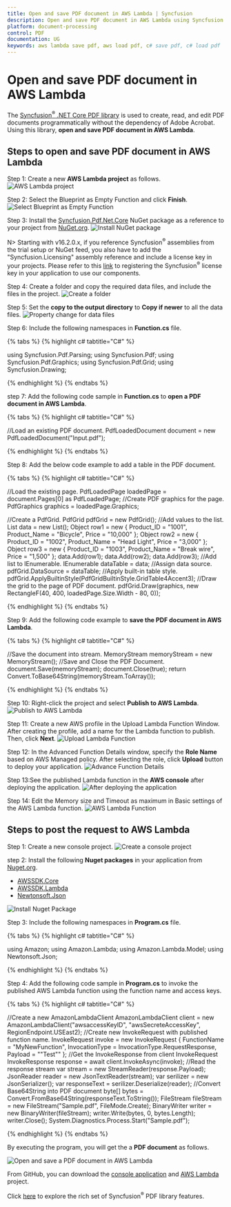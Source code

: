```yaml
---
title: Open and save PDF document in AWS Lambda | Syncfusion
description: Open and save PDF document in AWS Lambda using Syncfusion .NET Core PDF library without the dependency of Adobe Acrobat. 
platform: document-processing
control: PDF
documentation: UG
keywords: aws lambda save pdf, aws load pdf, c# save pdf, c# load pdf
---
```


# Open and save PDF document in AWS Lambda

The [Syncfusion<sup>&reg;</sup> .NET Core PDF library](https://www.syncfusion.com/document-processing/pdf-framework/net-core) is used to create, read, and edit PDF documents programmatically without the dependency of Adobe Acrobat. Using this library, **open and save PDF document in AWS Lambda**. 

## Steps to open and save PDF document in AWS Lambda

Step 1: Create a new **AWS Lambda project** as follows.
![AWS Lambda project](AWS_Images/AWS_Project.png)

Step 2: Select the Blueprint as Empty Function and click **Finish**.
![Select Blueprint as Empty Function](AWS_Images/Blueprint_AWS.png)

Step 3: Install the [Syncfusion.Pdf.Net.Core](https://www.nuget.org/packages/Syncfusion.Pdf.Net.Core/) NuGet package as a reference to your project from [NuGet.org](https://www.nuget.org/).
![Install NuGet package](AWS_Images/NuGetPackage.png)

N> Starting with v16.2.0.x, if you reference Syncfusion<sup>&reg;</sup> assemblies from the trial setup or NuGet feed, you also have to add the "Syncfusion.Licensing" assembly reference and include a license key in your projects. Please refer to this [link](https://help.syncfusion.com/common/essential-studio/licensing/overview) to registering the Syncfusion<sup>&reg;</sup> license key in your application to use our components.

Step 4: Create a folder and copy the required data files, and include the files in the project.
![Create a folder](AWS_Images/Data-Folder.png)

Step 5: Set the **copy to the output directory** to **Copy if newer** to all the data files.
![Property change for data files](AWS_Images/Property.png)

Step 6: Include the following namespaces in **Function.cs** file.

{% tabs %}
{% highlight c# tabtitle="C#" %}

using Syncfusion.Pdf.Parsing;
using Syncfusion.Pdf;
using Syncfusion.Pdf.Graphics;
using Syncfusion.Pdf.Grid;
using Syncfusion.Drawing;

{% endhighlight %}
{% endtabs %}

step 7: Add the following code sample in **Function.cs** to **open a PDF document in AWS Lambda**.

{% tabs %}
{% highlight c# tabtitle="C#" %}

//Load an existing PDF document.
PdfLoadedDocument document = new PdfLoadedDocument("Input.pdf");

{% endhighlight %}
{% endtabs %}

Step 8: Add the below code example to add a table in the PDF document.

{% tabs %}
{% highlight c# tabtitle="C#" %}

//Load the existing page.
PdfLoadedPage loadedPage = document.Pages[0] as PdfLoadedPage;
//Create PDF graphics for the page.
PdfGraphics graphics = loadedPage.Graphics;

//Create a PdfGrid.
PdfGrid pdfGrid = new PdfGrid();
//Add values to the list.
List<object> data = new List<object>();
Object row1 = new { Product_ID = "1001", Product_Name = "Bicycle", Price = "10,000" };
Object row2 = new { Product_ID = "1002", Product_Name = "Head Light", Price = "3,000" };
Object row3 = new { Product_ID = "1003", Product_Name = "Break wire", Price = "1,500" };
data.Add(row1);
data.Add(row2);
data.Add(row3);
//Add list to IEnumerable.
IEnumerable<object> dataTable = data;
//Assign data source.
pdfGrid.DataSource = dataTable;
//Apply built-in table style.
pdfGrid.ApplyBuiltinStyle(PdfGridBuiltinStyle.GridTable4Accent3);
//Draw the grid to the page of PDF document.
pdfGrid.Draw(graphics, new RectangleF(40, 400, loadedPage.Size.Width - 80, 0));

{% endhighlight %}
{% endtabs %}

Step 9: Add the following code example to **save the PDF document in AWS Lambda**.

{% tabs %}
{% highlight c# tabtitle="C#" %}

//Save the document into stream.
MemoryStream memoryStream = new MemoryStream();
//Save and Close the PDF Document.
document.Save(memoryStream);
document.Close(true);
return Convert.ToBase64String(memoryStream.ToArray());

{% endhighlight %}
{% endtabs %}

Step 10: Right-click the project and select **Publish to AWS Lambda**.
![Publish to AWS Lambda](AWS_Images/Publish.png)

Step 11: Create a new AWS profile in the Upload Lambda Function Window. After creating the profile, add a name for the Lambda function to publish. Then, click **Next**.
![Upload Lambda Function](AWS_Images/Upload-Lampda.png)

Step 12: In the Advanced Function Details window, specify the **Role Name** based on AWS Managed policy. After selecting the role, click **Upload** button to deploy your application.
![Advance Function Details](AWS_Images/Advanced-AWS.png)

Step 13:See the published Lambda function in the **AWS console** after deploying the application.
![After deploying the application](AWS_Images/Function.png)

Step 14: Edit the Memory size and Timeout as maximum in Basic settings of the AWS Lambda function.
![AWS Lambda Function](AWS_Images/Basic-Settings.png)


## Steps to post the request to AWS Lambda

Step 1: Create a new console project.
![Create a console project](AWS_Images/Console-APP.png)

step 2: Install the following **Nuget packages** in your application from [Nuget.org](https://www.nuget.org/).

* [AWSSDK.Core](https://www.nuget.org/packages/AWSSDK.Core/)
* [AWSSDK.Lambda](https://www.nuget.org/packages/AWSSDK.Lambda/)
* [Newtonsoft.Json](https://www.nuget.org/packages/Newtonsoft.Json/)

![Install Nuget Package](AWS_Images/AWS_Package.png)

Step 3: Include the following namespaces in **Program.cs** file.

{% tabs %}
{% highlight c# tabtitle="C#" %}

using Amazon;
using Amazon.Lambda;
using Amazon.Lambda.Model;
using Newtonsoft.Json;

{% endhighlight %}
{% endtabs %}

Step 4: Add the following code sample in **Program.cs** to invoke the published AWS Lambda function using the function name and access keys.

{% tabs %}
{% highlight c# tabtitle="C#" %}

//Create a new AmazonLambdaClient
AmazonLambdaClient client = new AmazonLambdaClient("awsaccessKeyID", "awsSecreteAccessKey", RegionEndpoint.USEast2);
//Create new InvokeRequest with published function name.
InvokeRequest invoke = new InvokeRequest
{
    FunctionName = "MyNewFunction",
    InvocationType = InvocationType.RequestResponse,
    Payload = "\"Test\""
};
//Get the InvokeResponse from client InvokeRequest
InvokeResponse response = await client.InvokeAsync(invoke);
//Read the response stream
var stream = new StreamReader(response.Payload);
JsonReader reader = new JsonTextReader(stream);
var serilizer = new JsonSerializer();
var responseText = serilizer.Deserialize(reader);
//Convert Base64String into PDF document
byte[] bytes = Convert.FromBase64String(responseText.ToString());
FileStream fileStream = new FileStream("Sample.pdf", FileMode.Create);
BinaryWriter writer = new BinaryWriter(fileStream);
writer.Write(bytes, 0, bytes.Length);
writer.Close();
System.Diagnostics.Process.Start("Sample.pdf");

{% endhighlight %}
{% endtabs %}

By executing the program, you will get the a **PDF document** as follows.

![Open and save a PDF document in AWS Lambda](AWS_Images/Output.png)

From GitHub, you can download the [console application](https://github.com/SyncfusionExamples/PDF-Examples/tree/master/Open%20and%20Save%20PDF%20document/AWS/ConsoleApp) and [AWS Lambda](https://github.com/SyncfusionExamples/PDF-Examples/tree/master/Open%20and%20Save%20PDF%20document/AWS/AWSLambdaProject) project.

Click [here](https://www.syncfusion.com/document-processing/pdf-framework/net-core?_gl=1*7czwz1*_ga*OTcwNzc5NDkuMTY4MTEwMjEwNA..*_ga_WC4JKKPHH0*MTY4OTg0NTE0Ni4zMzguMC4xNjg5ODQ1MTQ2LjYwLjAuMA..) to explore the rich set of Syncfusion<sup>&reg;</sup> PDF library features. 